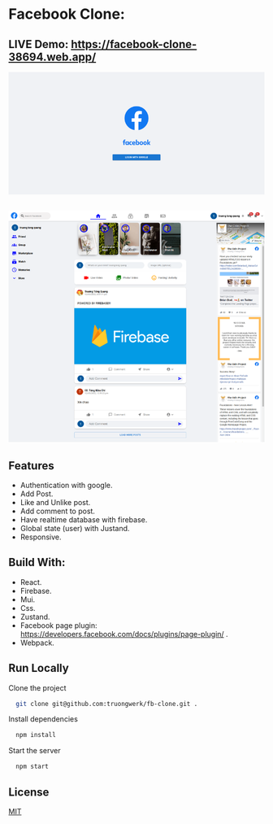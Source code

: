 # Facebook Clone:

## LIVE Demo: https://facebook-clone-38694.web.app/

![App Screenshot](./screenshots/login.png)

##

![App Screenshot](./screenshots/homePage.png)

## Features

- Authentication with google.
- Add Post.
- Like and Unlike post.
- Add comment to post.
- Have realtime database with firebase.
- Global state (user) with Justand.
- Responsive.

## Build With:

- React.
- Firebase.
- Mui.
- Css.
- Zustand.
- Facebook page plugin: https://developers.facebook.com/docs/plugins/page-plugin/ .
- Webpack.

## Run Locally

Clone the project

```bash
  git clone git@github.com:truongwerk/fb-clone.git .
```

Install dependencies

```bash
  npm install
```

Start the server

```bash
  npm start
```

## License

[MIT](https://choosealicense.com/licenses/mit/)
